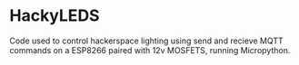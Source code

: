 # HackyLEDS

Code used to control hackerspace lighting using send and recieve MQTT commands on a ESP8266 paired with 12v MOSFETS, running Micropython.
